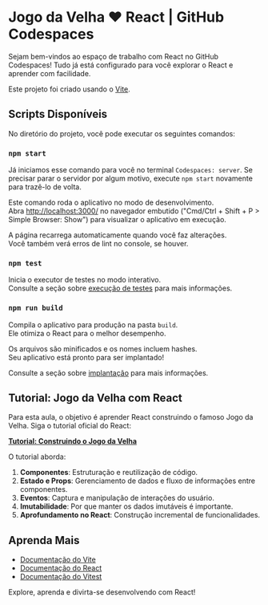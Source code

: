# Jogo da Velha ♥️ React | GitHub Codespaces

Sejam bem-vindos ao espaço de trabalho com React no GitHub Codespaces! Tudo já está configurado para você explorar o React e aprender com facilidade.

Este projeto foi criado usando o [Vite](https://vitejs.dev/).

## Scripts Disponíveis

No diretório do projeto, você pode executar os seguintes comandos:

### `npm start`

Já iniciamos esse comando para você no terminal `Codespaces: server`. Se precisar parar o servidor por algum motivo, execute `npm start` novamente para trazê-lo de volta.

Este comando roda o aplicativo no modo de desenvolvimento.\
Abra [http://localhost:3000/](http://localhost:3000/) no navegador embutido ("Cmd/Ctrl + Shift + P > Simple Browser: Show") para visualizar o aplicativo em execução.

A página recarrega automaticamente quando você faz alterações.\
Você também verá erros de lint no console, se houver.

### `npm test`

Inicia o executor de testes no modo interativo.\
Consulte a seção sobre [execução de testes](https://facebook.github.io/create-react-app/docs/running-tests) para mais informações.

### `npm run build`

Compila o aplicativo para produção na pasta `build`.\
Ele otimiza o React para o melhor desempenho.

Os arquivos são minificados e os nomes incluem hashes.\
Seu aplicativo está pronto para ser implantado!

Consulte a seção sobre [implantação](https://facebook.github.io/create-react-app/docs/deployment) para mais informações.

## Tutorial: Jogo da Velha com React

Para esta aula, o objetivo é aprender React construindo o famoso Jogo da Velha. Siga o tutorial oficial do React:

[**Tutorial: Construindo o Jogo da Velha**](https://pt-br.react.dev/learn/tutorial-tic-tac-toe)

O tutorial aborda:

1. **Componentes**: Estruturação e reutilização de código.
2. **Estado e Props**: Gerenciamento de dados e fluxo de informações entre componentes.
3. **Eventos**: Captura e manipulação de interações do usuário.
4. **Imutabilidade**: Por que manter os dados imutáveis é importante.
5. **Aprofundamento no React**: Construção incremental de funcionalidades.

## Aprenda Mais

- [Documentação do Vite](https://vitejs.dev/guide/)
- [Documentação do React](https://pt-br.react.dev/learn)
- [Documentação do Vitest](https://vitest.dev/guide/)

Explore, aprenda e divirta-se desenvolvendo com React!
